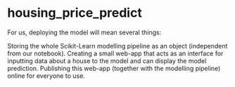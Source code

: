 # housing_price_predict

For us, deploying the model will mean several things:

Storing the whole Scikit-Learn modelling pipeline as an object (independent from our notebook).
Creating a small web-app that acts as an interface for inputting data about a house to the model and can display the model prediction.
Publishing this web-app (together with the modelling pipeline) online for everyone to use.
